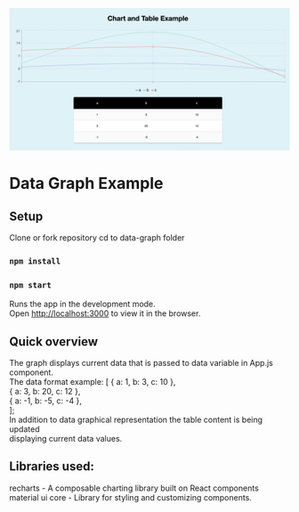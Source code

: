 ![Data Graph Example Screenshot](public/DataGraph_screenshot.png)

# Data Graph Example

## Setup

Clone or fork repository
cd to data-graph folder

### `npm install` 
### `npm start`

Runs the app in the development mode.<br />
Open [http://localhost:3000](http://localhost:3000) to view it in the browser.

## Quick overview

The graph displays current data that is passed to data variable in App.js component.<br />
The data format example:  [
  { a: 1, b: 3, c: 10 },<br />
  { a: 3, b: 20, c: 12 },<br />
  { a: -1, b: -5, c: -4 },<br />
];<br />
In addition to data graphical representation the table content is being updated <br />
displaying current data values.

## Libraries used:

recharts - A composable charting library built on React components <br />
material ui core - Library for styling and customizing components.